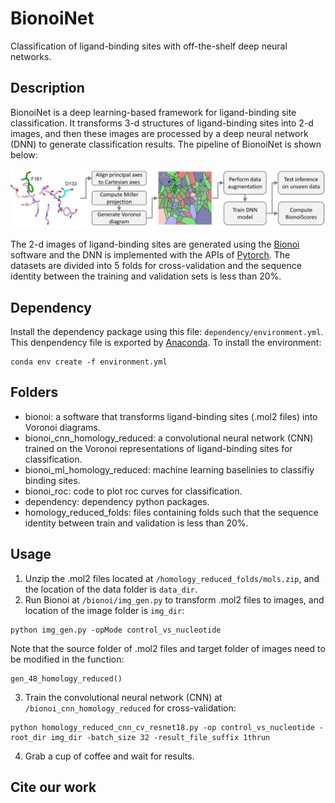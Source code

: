 # BionoiNet
Classification of ligand-binding sites with off-the-shelf deep neural networks.
## Description
BionoiNet is a deep learning-based framework for ligand-binding site classification. It transforms 3-d structures of ligand-binding sites into 2-d images, and then these images are processed by a deep neural network (DNN) to generate classification results. The pipeline of BionoiNet is shown below:

![](https://github.com/CSBG-LSU/BionoiNet/blob/master/figures/BionoiNet.PNG)

The 2-d images of ligand-binding sites are generated using the [Bionoi](https://github.com/CSBG-LSU/BionoiNet/tree/master/bionoi) software and the DNN is implemented with the APIs of [Pytorch](https://pytorch.org/). The datasets are divided into 5 folds for cross-validation and the sequence identity between the training and validation sets is less than 20%.

## Dependency
Install the dependency package using this file: ```dependency/environment.yml```. This denpendency file is exported by [Anaconda](https://www.anaconda.com/). To install the environment:
```
conda env create -f environment.yml
```

## Folders
* bionoi: a software that transforms ligand-binding sites (.mol2 files) into Voronoi diagrams.
* bionoi_cnn_homology_reduced: a convolutional neural network (CNN) trained on the Voronoi representations of ligand-binding sites for classification.
* bionoi_ml_homology_reduced: machine learning baselinies to classifiy binding sites.
* bionoi_roc: code to plot roc curves for classification.
* dependency: dependency python packages.
* homology_reduced_folds: files containing folds such that the sequence identity between train and validation is less than 20%.

## Usage
1. Unzip the .mol2 files located at ```/homology_reduced_folds/mols.zip```, and the location of the data folder is ```data_dir```.
2. Run Bionoi at ```/bionoi/img_gen.py``` to transform .mol2 files to images, and location of the image folder is ```img_dir```:   
```
python img_gen.py -opMode control_vs_nucleotide
```   
Note that the source folder of .mol2 files and target folder of images need to be modified in the function:    
```
gen_48_homology_reduced()
```   
3. Train the convolutional neural network (CNN) at ```/bionoi_cnn_homology_reduced``` for cross-validation:    
```
python homology_reduced_cnn_cv_resnet18.py -op control_vs_nucleotide -root_dir img_dir -batch_size 32 -result_file_suffix 1thrun
```
4. Grab a cup of coffee and wait for results.

## Cite our work
